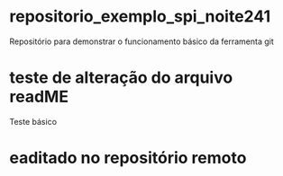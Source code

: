 # repositorio_exemplo_spi_noite241
Repositório para demonstrar o funcionamento básico da ferramenta git

# teste de alteração do arquivo readME
Teste básico

# eaditado no repositório remoto
